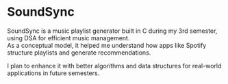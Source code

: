 # SoundSync
SoundSync is a music playlist generator built in C during my 3rd semester, using DSA for efficient music management.  
As a conceptual model, it helped me understand how apps like Spotify structure playlists and generate recommendations. 

I plan to enhance it with better algorithms and data structures for real-world applications in future semesters.
